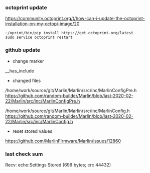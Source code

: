 
### octoprint update

https://community.octoprint.org/t/how-can-i-update-the-octoprint-installation-on-my-octopi-image/20

```
~/oprint/bin/pip install https://get.octoprint.org/latest
sudo service octoprint restart
```

### github update

* change marker

__has_include

* changed files


/home/work/source/git/Marlin/Marlin/src/inc/MarlinConfigPre.h
https://github.com/random-builder/Marlin/blob/last-2020-02-22/Marlin/src/inc/MarlinConfigPre.h

/home/work/source/git/Marlin/Marlin/src/inc/MarlinConfig.h
https://github.com/random-builder/Marlin/blob/last-2020-02-22/Marlin/src/inc/MarlinConfig.h

* reset stored values

https://github.com/MarlinFirmware/Marlin/issues/12860

### last check sum

Recv: echo:Settings Stored (699 bytes; crc 44432)

